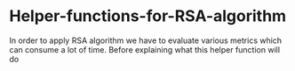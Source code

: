 # Helper-functions-for-RSA-algorithm
In order to apply RSA algorithm we have to evaluate various metrics which can consume a lot of time. Before explaining what this helper function will do 
